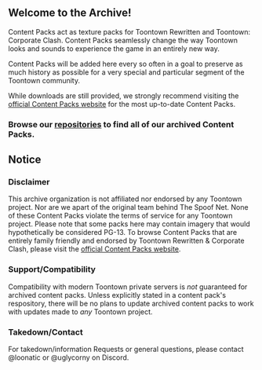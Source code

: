 ## Welcome to the Archive!

Content Packs act as texture packs for Toontown Rewritten and Toontown: Corporate Clash. Content Packs seamlessly change the way Toontown looks and sounds to experience the game in an entirely new way.

Content Packs will be added here every so often in a goal to preserve as much history as possible for a very special and particular segment of the Toontown community.

While downloads are still provided, we strongly recommend visiting the [official Content Packs website](https://contentpacks.net) for the most up-to-date Content Packs.

### Browse our [repositories](https://github.com/orgs/ContentPackArchive/repositories) to find all of our archived Content Packs.

## Notice

### Disclaimer
This archive organization is not affiliated nor endorsed by any Toontown project. Nor are we apart of the original team behind The Spoof Net. None of these Content Packs violate the terms of service for any Toontown project. Please note that some packs here may contain imagery that would hypothetically be considered PG-13. To browse Content Packs that are entirely family friendly and endorsed by Toontown Rewritten & Corporate Clash, please visit the [official Content Packs website](https://contentpacks.net).

### Support/Compatibility
Compatibility with modern Toontown private servers is *not* guaranteed for archived content packs. Unless explicitly stated in a content pack's respository, there will be no plans to update archived content packs to work with updates made to _any_ Toontown project.

### Takedown/Contact
For takedown/information Requests or general questions, please contact @loonatic or @uglycorny on Discord.

